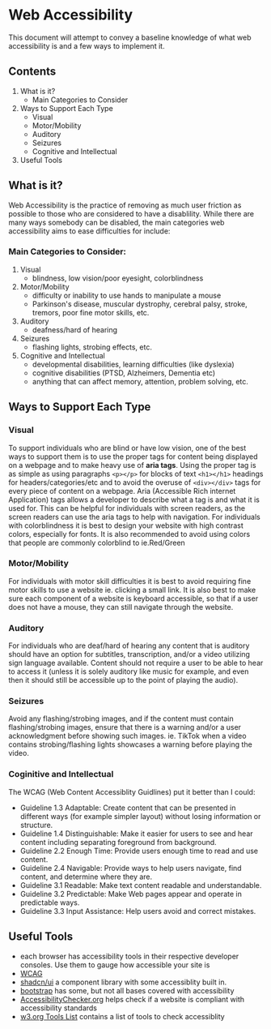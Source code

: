 # Web Accessibility
This document will attempt to convey a baseline knowledge of what web accessibility is and a few ways to implement it.

## Contents
1. What is it?
    - Main Categories to Consider
2. Ways to Support Each Type
   - Visual
   - Motor/Mobility
   - Auditory
   - Seizures
   - Cognitive and Intellectual
3. Useful Tools

## What is it?
Web Accessibility is the practice of removing as much user friction as possible to those who are considered to have a disablility.
While there are many ways somebody can be disabled, the main categories web accessibility aims to ease difficulties for include:

### Main Categories to Consider:
1. Visual
    - blindness, low vision/poor eyesight, colorblindness
2. Motor/Mobility
    - difficulty or inability to use hands to manipulate a mouse
    - Parkinson's disease, muscular dystrophy, cerebral palsy, stroke, tremors, poor fine motor skills, etc.
3. Auditory
    - deafness/hard of hearing
4. Seizures
    - flashing lights, strobing effects, etc.
5. Cognitive and Intellectual 
    - developmental disabilities, learning difficulties (like dyslexia)
    - cognitive disabilities (PTSD, Alzheimers, Dementia etc)
    - anything that can affect memory, attention, problem solving, etc.

## Ways to Support Each Type

### Visual
To support individuals who are blind or have low vision, one of the best ways to support them is to use the proper tags for content being displayed on a webpage and 
to make heavy use of **aria tags**. Using the proper tag is as simple as using paragraphs `<p></p>` for blocks of text `<h1></h1>` headings for headers/categories/etc and to
avoid the overuse of `<div></div>` tags for every piece of content on a webpage. Aria (Accessible Rich internet Application) tags allows a developer to describe what a tag is and what it is used for. This can be helpful for individuals with screen readers, as the screen readers can use the aria tags to help with navigation. 
For individuals with colorblindness it is best to design your website with high contrast colors, especially for fonts. It is also recommended to avoid using colors that people are commonly colorblind to ie.Red/Green

### Motor/Mobility
For individuals with motor skill difficulties it is best to avoid requiring fine motor skills to use a website ie. clicking a small link. It is also best to make sure each component of a website is keyboard accessible, so that if a user does not have a mouse, they can still navigate through the website.

### Auditory
For individuals who are deaf/hard of hearing any content that is auditory should have an option for subtitles, transcription, and/or a video utilizing sign language available. Content should not require a user to be able to hear to access it (unless it is solely auditory like music for example, and even then it should still be accessible up to the point of playing the audio).

### Seizures
Avoid any flashing/strobing images, and if the content must contain flashing/strobing images, ensure that there is a warning and/or a user acknowledgment before showing such images. ie. TikTok when a video contains strobing/flashing lights showcases a warning before playing the video.

### Coginitive and Intellectual
The WCAG (Web Content Accessiblity Guidlines) put it better than I could:

- Guideline 1.3 Adaptable: Create content that can be presented in different ways (for example simpler layout) without losing information or structure.
- Guideline 1.4 Distinguishable: Make it easier for users to see and hear content including separating foreground from background.
- Guideline 2.2 Enough Time: Provide users enough time to read and use content.
- Guideline 2.4 Navigable: Provide ways to help users navigate, find content, and determine where they are.
- Guideline 3.1 Readable: Make text content readable and understandable.
- Guideline 3.2 Predictable: Make Web pages appear and operate in predictable ways.
- Guideline 3.3 Input Assistance: Help users avoid and correct mistakes.

## Useful Tools
- each browser has accessibility tools in their respective developer consoles. Use them to gauge how accessible your site is
- [WCAG](https://www.w3.org/WAI/standards-guidelines/wcag/)
- [shadcn/ui](https://ui.shadcn.com/) a component library with some accessiblity built in.
- [bootstrap](https://getbootstrap.com/docs/4.4/getting-started/accessibility/) has some, but not all bases covered with accessibility
- [AccessibilityChecker.org](https://www.accessibilitychecker.org/) helps check if a website is compliant with accessibility standards
- [w3.org Tools List](https://www.w3.org/WAI/test-evaluate/tools/list/) contains a list of tools to check accessiblity



